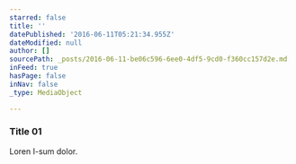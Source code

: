```yaml
---
starred: false
title: ''
datePublished: '2016-06-11T05:21:34.955Z'
dateModified: null
author: []
sourcePath: _posts/2016-06-11-be06c596-6ee0-4df5-9cd0-f360cc157d2e.md
inFeed: true
hasPage: false
inNav: false
_type: MediaObject

---
```

### Title 01

Loren I-sum dolor.